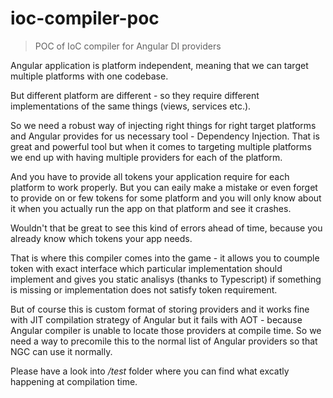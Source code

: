 # ioc-compiler-poc

> POC of IoC compiler for Angular DI providers

Angular application is platform independent,
meaning that we can target multiple platforms
with one codebase.

But different platform are different - so they require
different implementations of the same things
(views, services etc.).

So we need a robust way of injecting right things
for right target platforms and Angular provides for us
necessary tool - Dependency Injection. That is great
and powerful tool but when it comes to targeting multiple
platforms we end up with having multiple providers
for each of the platform.

And you have to provide all tokens your application
require for each platform to work properly. But you can
eaily make a mistake or even forget to provide on or few
tokens for some platform and you will only know about
it when you actually run the app on that platform and see
it crashes.

Wouldn't that be great to see this kind of errors ahead
of time, because you already know which tokens your app
needs.

That is where this compiler comes into the game - 
it allows you to coumple token with exact interface
which particular implementation should implement and
gives you static analisys (thanks to Typescript) if
something is missing or implementation does not satisfy
token requirement.

But of course this is custom format of storing providers
and it works fine with JIT compilation strategy of Angular
but it fails with AOT - because Angular compiler is unable
to locate those providers at compile time.
So we need a way to precomile this to the normal list of
Angular providers so that NGC can use it normally.

Please have a look into _/test_ folder where you can find
what excatly happening at compilation time.